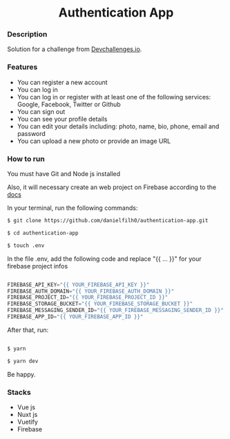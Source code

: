 <h1 align="center">Authentication App</h1>

### Description
Solution for a challenge from <a href="https://devchallenges.io/challenges/N1fvBjQfhlkctmwj1tnw">Devchallenges.io</a>.

### Features
- You can register a new account
- You can log in
- You can log in or register with at least one of the following services: Google, Facebook, Twitter or Github
- You can sign out
- You can see your profile details
- You can edit your details including: photo, name, bio, phone, email and password
- You can upload a new photo or provide an image URL

### How to run

You must have Git and Node js installed

Also, it will necessary create an web project on Firebase according to the <a href="https://firebase.google.com/docs/web/setup?authuser=0&%3Bhl=pt">docs</a>

In your terminal, run the following commands:

```bash
$ git clone https://github.com/danielfilh0/authentication-app.git

$ cd authentication-app

$ touch .env

```

In the file .env, add the following code and replace "{{ ... }}" for your firebase project infos

```javascript

FIREBASE_API_KEY="{{ YOUR_FIREBASE_API_KEY }}"
FIREBASE_AUTH_DOMAIN="{{ YOUR_FIREBASE_AUTH_DOMAIN }}"
FIREBASE_PROJECT_ID="{{ YOUR_FIREBASE_PROJECT_ID }}"
FIREBASE_STORAGE_BUCKET="{{ YOUR_FIREBASE_STORAGE_BUCKET }}"
FIREBASE_MESSAGING_SENDER_ID="{{ YOUR_FIREBASE_MESSAGING_SENDER_ID }}"
FIREBASE_APP_ID="{{ YOUR_FIREBASE_APP_ID }}"

```

After that, run:

```bash

$ yarn

$ yarn dev

```

Be happy.

### Stacks
- Vue js
- Nuxt js
- Vuetify
- Firebase

